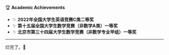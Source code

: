 🏆 **Academic Achievements** 

- ✨ **2022年全国大学生英语竞赛C类二等奖** 
- ✨ **第十五届全国大学生数学竞赛（非数学A类）一等奖**
- ✨ **北京市第三十四届大学生数学竞赛（非数学专业甲组）一等奖**

---

烂完了。🤡